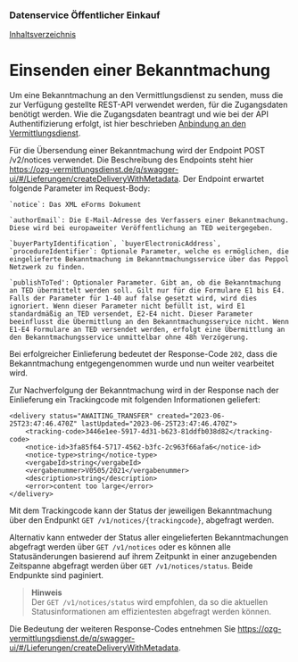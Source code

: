 ### Datenservice Öffentlicher Einkauf
[Inhaltsverzeichnis](/documentation/documentation.md)
<br>

# Einsenden einer Bekanntmachung

Um eine Bekanntmachung an den Vermittlungsdienst zu senden, muss die zur Verfügung gestellte REST-API verwendet werden, für die Zugangsdaten benötigt werden. Wie die Zugangsdaten beantragt und wie bei der API Authentifizierung erfolgt, ist hier beschrieben [Anbindung an den Vermittlungsdienst](/documentation/Connection_to_mediator.md).
<br>
 
Für die Übersendung einer Bekanntmachung wird der Endpoint POST /v2/notices verwendet. Die Beschreibung des Endpoints steht hier https://ozg-vermittlungsdienst.de/q/swagger-ui/#/Lieferungen/createDeliveryWithMetadata. Der Endpoint erwartet folgende Parameter im Request-Body:
```
`notice`: Das XML eForms Dokument

`authorEmail`: Die E-Mail-Adresse des Verfassers einer Bekanntmachung. Diese wird bei europaweiter Veröffentlichung an TED weitergegeben.

`buyerPartyIdentification`, `buyerElectronicAddress`, `procedureIdentifier`: Optionale Parameter, welche es ermöglichen, die eingelieferte Bekanntmachung im Bekanntmachungsservice über das Peppol Netzwerk zu finden.

`publishToTed': Optionaler Parameter. Gibt an, ob die Bekanntmachung an TED übermittelt werden soll. Gilt nur für die Formulare E1 bis E4. Falls der Parameter für 1-40 auf false gesetzt wird, wird dies ignoriert. Wenn dieser Parameter nicht befüllt ist, wird E1 standardmäßig an TED versendet, E2-E4 nicht. Dieser Parameter beeinflusst die Übermittlung an den Bekanntmachungsservice nicht. Wenn E1-E4 Formulare an TED versendet werden, erfolgt eine Übermittlung an den Bekanntmachungsservice unmittelbar ohne 48h Verzögerung.
``` 
Bei erfolgreicher Einlieferung bedeutet der Response-Code `202`, dass die Bekanntmachung entgegengenommen wurde und nun weiter vearbeitet wird. 

Zur Nachverfolgung der Bekanntmachung wird in der Response nach der Einlieferung ein Trackingcode mit folgenden Informationen geliefert:
```
<delivery status="AWAITING_TRANSFER" created="2023-06-25T23:47:46.470Z" lastUpdated="2023-06-25T23:47:46.470Z">
	<tracking-code>3446e1ee-5917-4d31-b623-81ddfb038d82</tracking-code>
	<notice-id>3fa85f64-5717-4562-b3fc-2c963f66afa6</notice-id>
	<notice-type>string</notice-type>
	<vergabeId>string</vergabeId>
	<vergabenummer>V0505/2021</vergabenummer>
	<description>string</description>
	<error>content too large</error>
</delivery>
```

Mit dem Trackingcode kann der Status der jeweiligen Bekanntmachung über den Endpunkt `GET /v1/notices/{trackingcode}`, abgefragt werden. 

Alternativ kann entweder der Status aller eingelieferten Bekanntmachungen abgefragt werden über `GET /v1/notices` oder es können alle Statusänderungen basierend auf ihrem Zeitpunkt in einer anzugebenden Zeitspanne abgefragt werden über `GET /v1/notices/status`. Beide Endpunkte sind paginiert. 
>**Hinweis** <br>
>Der `GET /v1/notices/status` wird empfohlen, da so die aktuellen Statusinformationen am effizientesten abgefragt werden können.

Die Bedeutung der weiteren Response-Codes entnehmen Sie https://ozg-vermittlungsdienst.de/q/swagger-ui/#/Lieferungen/createDeliveryWithMetadata.


